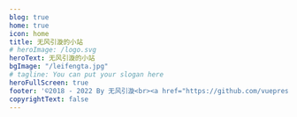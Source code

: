 ```yaml
---
blog: true
home: true
icon: home
title: 无风引漩的小站
# heroImage: /logo.svg
heroText: 无风引漩的小站
bgImage: "/leifengta.jpg"
# tagline: You can put your slogan here
heroFullScreen: true
footer: '©2018 - 2022 By 无风引漩<br><a href="https://github.com/vuepress-theme-hope/vuepress-theme-hope">主题 vuepress-theme-hope</a><br><a href="http://beian.miit.gov.cn/" target="_blank">苏ICP备20000268号-1</a>'
copyrightText: false
---
```

